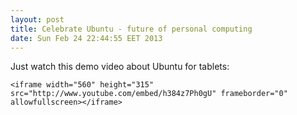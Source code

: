 ```yaml
---
layout: post
title: Celebrate Ubuntu - future of personal computing
date: Sun Feb 24 22:44:55 EET 2013
---
```


Just watch this demo video about Ubuntu for tablets:

    <iframe width="560" height="315" src="http://www.youtube.com/embed/h384z7Ph0gU" frameborder="0" allowfullscreen></iframe>
